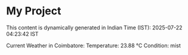 # My Project

This content is dynamically generated in Indian Time (IST): 2025-07-22 04:23:42 IST


Current Weather in Coimbatore:
Temperature: 23.88 °C
Condition: mist
